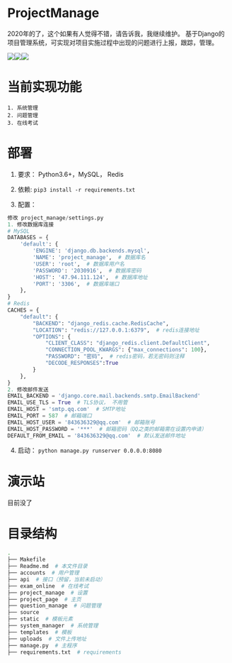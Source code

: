 # ProjectManage
2020年的了，这个如果有人觉得不错，请告诉我，我继续维护。
基于Django的项目管理系统，可实现对项目实施过程中出现的问题进行上报，跟踪，管理。

[![](https://img.shields.io/badge/Python-3.6+-green.svg)]()[![](https://img.shields.io/badge/Django-3.0.7-green.svg)]()[![](https://img.shields.io/badge/Version-0.50-green.svg)]()

# 当前实现功能

```
1. 系统管理
2. 问题管理
3. 在线考试
```

# 部署

1. 要求： Python3.6+，MySQL， Redis

2. 依赖:   ```pip3 install -r requirements.txt```

3. 配置：

```python
修改 project_manage/settings.py
1. 修改数据库连接
# MySQL
DATABASES = {
    'default': {
        'ENGINE': 'django.db.backends.mysql',
        'NAME': 'project_manage',  # 数据库名
        'USER': 'root',  # 数据库用户名
        'PASSWORD': '2030916',  # 数据库密码
        'HOST': '47.94.111.124',  # 数据库地址
        'PORT': '3306',  # 数据库端口
    },
}
# Redis
CACHES = {
    "default": {
        "BACKEND": "django_redis.cache.RedisCache",
        "LOCATION": "redis://127.0.0.1:6379",  # redis连接地址
        "OPTIONS": {
            "CLIENT_CLASS": "django_redis.client.DefaultClient",
            "CONNECTION_POOL_KWARGS": {"max_connections": 100},
            "PASSWORD": "密码",  # redis密码，若无密码则注释
            "DECODE_RESPONSES":True
        }
    },
}
2. 修改邮件发送
EMAIL_BACKEND = 'django.core.mail.backends.smtp.EmailBackend'
EMAIL_USE_TLS = True  # TLS协议， 不用管
EMAIL_HOST = 'smtp.qq.com'  # SMTP地址
EMAIL_PORT = 587  # 邮箱端口
EMAIL_HOST_USER = '843636329@qq.com'  # 邮箱账号
EMAIL_HOST_PASSWORD = '***'  # 邮箱密码（QQ之类的邮箱需在设置内申请）
DEFAULT_FROM_EMAIL = '843636329@qq.com'  # 默认发送邮件地址
```

4. 启动： ```python manage.py runserver 0.0.0.0:8080```

# 演示站

目前没了

# 目录结构

```bash
.
├── Makefile  
├── Readme.md  # 本文件目录
├── accounts  # 用户管理
├── api  # 接口（预留，当前未启动）
├── exam_online  # 在线考试
├── project_manage  # 设置
├── project_page  # 主页
├── question_manage  # 问题管理
├── source
├── static  # 模板元素
├── system_manager  # 系统管理
├── templates  # 模板
├── uploads  # 文件上传地址
├── manage.py  # 主程序
├── requirements.txt  # requirements
```


